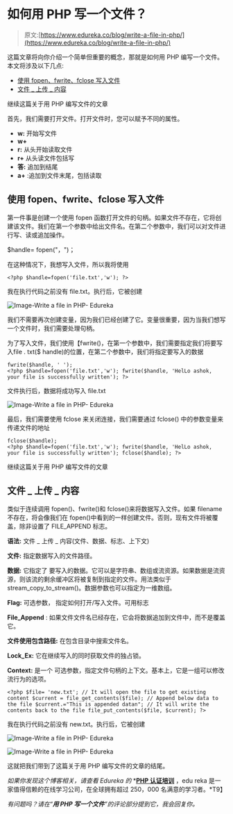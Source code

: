# 如何用 PHP 写一个文件？

> 原文:[https://www.edureka.co/blog/write-a-file-in-php/](https://www.edureka.co/blog/write-a-file-in-php/)

这篇文章将向你介绍一个简单但重要的概念，那就是如何用 PHP 编写一个文件。本文将涉及以下几点:

*   [使用 fopen、fwrite、fclose 写入文件](#writetofileusingfopen,fwrite,fclose)
*   [文件 _ 上传 _ 内容](#File_put_contents)

继续这篇关于用 PHP 编写文件的文章

首先，我们需要打开文件。打开文件时，您可以赋予不同的属性。

*   **w:** 开始写文件
*   **w+**
*   **r:** 从头开始读取文件
*   **r+** 从头读文件包括写
*   **答:** 追加到结尾
*   **a+** :追加到文件末尾，包括读取

## **使用 fopen、fwrite、fclose 写入文件**

第一件事是创建一个使用 fopen 函数打开文件的句柄。如果文件不存在，它将创建该文件。我们在第一个参数中给出文件名。在第二个参数中，我们可以对文件进行写、读或追加操作。

$handle= fopen("，")；

在这种情况下，我想写入文件，所以我将使用

```
<?php $handle=fopen('file.txt','w'); ?>

```

我在执行代码之前没有 file.txt。执行后，它被创建

![Image-Write a file in PHP- Edureka](../Images/61e094b5cafc1252d5a9a2057a820df4.png)

我们不需要再次创建变量，因为我们已经创建了它。变量很重要，因为当我们想写一个文件时，我们需要处理句柄。

为了写入文件，我们使用【fwrite()，在第一个参数中，我们需要指定我们将要写入file . txt($ handle)的位置，在第二个参数中，我们将指定要写入的数据

```
fwrite($handle, ' ');
<?php $handle=fopen('file.txt','w'); fwrite($handle, 'HelLo ashok, your file is successfully written'); ?>

```

文件执行后，数据将成功写入 file.txt

![Image-Write a file in PHP- Edureka](../Images/7df7df897987d1fac963164f19f89542.png)

最后，我们需要使用 fclose 来关闭连接，我们需要通过 fclose() 中的参数变量来传递文件的地址

```
fclose($handle);
<?php $handle=fopen('file.txt','w'); fwrite($handle, 'HelLo ashok, your file is successfully written'); fclose($handle); ?>

```

继续这篇关于用 PHP 编写文件的文章

## **文件 _ 上传 _ 内容**

类似于连续调用 fopen()、fwrite()和 fclose()来将数据写入文件。如果 filename 不存在，将会像我们在 fopen()中看到的一样创建文件。否则，现有文件将被覆盖，除非设置了 FILE_APPEND 标志。

**语法:** 文件 _ 上传 _ 内容(文件、数据、标志、上下文)

**文件:** 指定数据写入的文件路径。

**数据:** 它指定了 要写入的数据。它可以是字符串、数组或流资源。如果数据是流资源，则该流的剩余缓冲区将被复制到指定的文件。用法类似于 stream_copy_to_stream()。数据参数也可以指定为一维数组。

**Flag:** 可选参数， 指定如何打开/写入文件。可用标志

**File_Append** : 如果文件文件名已经存在，它会将数据追加到文件中，而不是覆盖它。

**文件使用包含路径:** 在包含目录中搜索文件名。

**Lock_Ex:** 它在继续写入的同时获取文件的独占锁。

**Context:** 是一个 可选参数，指定文件句柄的上下文。基本上，它是一组可以修改流行为的选项。

```
<?php $file= 'new.txt'; // It will open the file to get existing content $current = file_get_contents($file); // Append below data to the file $current.="This is appended datan"; // It will write the contents back to the file file_put_contents($file, $current); ?>

```

我在执行代码之前没有 new.txt。执行后，它被创建

![Image-Write a file in PHP- Edureka](../Images/a220697109b3d03bac5687801efec14b.png)

![Image-Write a file in PHP- Edureka](../Images/cd313fd6327bce0d465437fee05c9105.png)

这就把我们带到了这篇关于用 PHP 编写文件的文章的结尾。

*如果你发现这个博客相关，请查看 Edureka 的* *[**PHP 认证培训**](https://www.edureka.co/php-mysql-self-paced) ，edu reka 是一家值得信赖的在线学习公司，在全球拥有超过 250，000 名满意的学习者。*T9】

*有问题吗？请在“**用 PHP 写一个文件**”的评论部分提到它，我会回复你。*